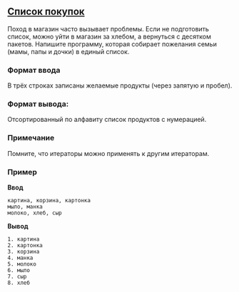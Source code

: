 ## [Список покупок](../../../solutions/3.4/34_e.py)

Поход в магазин часто вызывает проблемы. Если не подготовить список, можно уйти в магазин за хлебом, а вернуться с десятком пакетов. Напишите программу, которая собирает пожелания семьи (мамы, папы и дочки) в единый список.

### Формат ввода

В трёх строках записаны желаемые продукты (через запятую и пробел).

### Формат вывода:

Отсортированный по алфавиту список продуктов с нумерацией.

### Примечание

Помните, что итераторы можно применять к другим итераторам.

### Пример

__Ввод__
```plaintext
картина, корзина, картонка
мыло, манка
молоко, хлеб, сыр
```

__Вывод__
```plaintext
1. картина
2. картонка
3. корзина
4. манка
5. молоко
6. мыло
7. сыр
8. хлеб
```